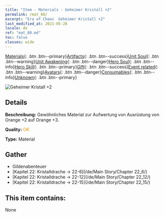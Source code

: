 ```yaml
---
title: "Item - Materials - Geheimer Kristall +2"
permalink: /mat_80/
excerpt: "Era of Chaos  Geheimer Kristall +2"
last_modified_at: 2021-05-28
locale: de
ref: "mat_80.md"
toc: false
classes: wide
---
```

 [Materials](/ItemsDE/){: .btn .btn--primary}[Artifacts](/ItemsDE/Artifacts/){: .btn .btn--success}[Unit Soul](/ItemsDE/UnitSoul/){: .btn .btn--warning}[Unit Awakening](/ItemsDE/UnitAwakening/){: .btn .btn--danger}[Hero Soul](/ItemsDE/HeroSoul/){: .btn .btn--info}[Hero Skill](/ItemsDE/HeroSkill/){: .btn .btn--primary}[Gift](/ItemsDE/Gift/){: .btn .btn--success}[Event related](/ItemsDE/Events/){: .btn .btn--warning}[Avatars](/ItemsDE/Avatars/){: .btn .btn--danger}[Consumables](/ItemsDE/Consumables/){: .btn .btn--info}[Unknown](/ItemsDE/Unknown/){: .btn .btn--primary}

 ![Geheimer Kristall +2](/images/t/i_cailiao_shuijing3.png)

## Details
 **Beschreibung:** Gewöhnliches Material zur Aufwertung von Ausrüstung von Orange +2 auf Orange +3.

 **Quality:** <span style="color: #FF8C00">OK</span>

 **Type:** Material

## Gather

*    Gildenabenteuer 
*    [Kapitel 22: Kristalldrache -> 22-6](/de/Main Story/Chapter 22_6/) 
*    [Kapitel 22: Kristalldrache -> 22-12](/de/Main Story/Chapter 22_12/) 
*    [Kapitel 22: Kristalldrache -> 22-15](/de/Main Story/Chapter 22_15/) 

## This item contains:

  None

